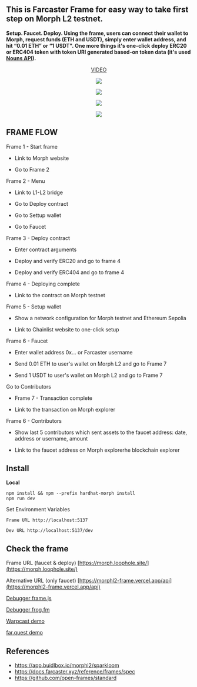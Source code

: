 
## This is Farcaster Frame for easy way to take first step on Morph L2 testnet.

**Setup. Faucet. Deploy. Using the frame, users can connect their wallet to Morph, request funds (ETH and USDT), simply enter wallet address, and hit “0.01 ETH” or “1 USDT".  One more things it's one-click deploy ERC20 or ERC404 token with token URI generated based-on token data (it's used [Nouns API](https://nounce.wtf)).**

<p align="center">
 <a href="https://www.youtube.com/watch?v=HLVweKWrHJc">VIDEO</a> 
</p>

<p align="center">
  <img src="https://i.postimg.cc/bJhrqZVw/banner.png">
</p>

<p align="center">
  <img src="https://i.postimg.cc/5yBmS1mt/fgd.png">
</p>

<p align="center">
  <img src="https://i.postimg.cc/pXSw6JQM/fgdvcd.png">
</p>

<p align="center">
  <img src="https://i.postimg.cc/yd8J8vcQ/jkl.png">
</p>


## FRAME FLOW

Frame 1 - Start frame

- Link to Morph website

- Go to Frame 2

Frame 2 - Menu

- Link to L1-L2 bridge

- Go to Deploy contract

- Go to Settup wallet

- Go to Faucet

Frame 3 - Deploy contract

- Enter contract arguments

- Deploy and verify ERC20 and go to frame 4

- Deploy and verify ERC404 and go to frame 4

Frame 4 - Deploying complete

- Link to the contract on Morph testnet

Frame 5 - Setup wallet

- Show a network configuration for Morph testnet and Ethereum Sepolia

- Link to Chainlist website to one-click setup

Frame 6 - Faucet

- Enter wallet address 0x... or Farcaster username

- Send 0.01 ETH to user's wallet on Morph L2 and go to Frame 7

- Send 1 USDT to user's wallet on Morph L2 and go to Frame 7

Go to Contributors

- Frame 7 - Transaction complete

- Link to the transaction on Morph explorer

Frame 6 - Contributors

- Show last 5 contributors which sent assets to the faucet address: date, address or username, amount

- Link to the faucet address on Morph explorerhe blockchain explorer



## Install

**Local**
```
npm install && npm --prefix hardhat-morph install
npm run dev
```

Set Environment Variables

`Frame URL http://localhost:5137`

`Dev URL http://localhost:5137/dev`


## Check the frame

Frame URL (faucet & deploy) [https://morph.loophole.site/](https://morph.loophole.site/)

Alternative URL (only faucet) [https://morphl2-frame.vercel.app/api](https://morphl2-frame.vercel.app/api)

[Debugger frame.js](https://debugger.framesjs.org/?url=https://morph.loophole.site/)

[Debugger frog.fm](https://morph.loophole.site/dev)

[Warpcast demo](https://warpcast.com/alekcangp/0xd11234a5)

[far.quest demo](https://far.quest/alekcangp/0xd11234a50b43266e947b58eec8e45dab72235358)




## References
- https://app.buidlbox.io/morphl2/sparkloom
-   https://docs.farcaster.xyz/reference/frames/spec
-   https://github.com/open-frames/standard

